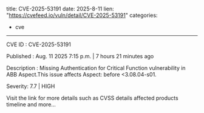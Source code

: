  
title: CVE-2025-53191
date: 2025-8-11
lien: "https://cvefeed.io/vuln/detail/CVE-2025-53191"
categories:
  - cve
---

CVE ID : CVE-2025-53191

Published :  Aug. 11
2025
7:15 p.m. | 7 hours
21 minutes ago

Description : Missing Authentication for Critical Function vulnerability in ABB Aspect.This issue affects Aspect: before <3.08.04-s01.

Severity: 7.7 | HIGH

Visit the link for more details
such as CVSS details
affected products
timeline
and more...
